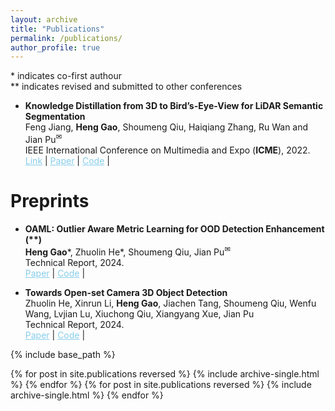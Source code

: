 ```yaml
---
layout: archive
title: "Publications"
permalink: /publications/
author_profile: true
---
```

<style>
        a.blue-text {
        color: #87CEEB;
    }
</style>

<a>*</a> indicates co-first authour  
<a>**</a> indicates revised and submitted to other conferences

<ul>
<li>
<p><b>Knowledge Distillation from 3D to Bird’s-Eye-View for LiDAR Semantic Segmentation</b>
<br />Feng Jiang, <strong>Heng Gao</strong>, Shoumeng Qiu, Haiqiang Zhang, Ru Wan and Jian Pu<sup><a title='Corresponding author'>✉</a></sup>
<br /> IEEE International Conference on Multimedia and Expo (<strong>ICME</strong>), 2022. <br /> 
<a href="https://ieeexplore.ieee.org/abstract/document/10220057" class="blue-text">Link</a> |
<a href="https://arxiv.org/pdf/2304.11393" class="blue-text">Paper</a> |
<a href="https://github.com/fengjiang5/Knowledge-Distillation-from-Cylinder3D-to-PolarNet" class="blue-text">Code</a> |

</p>
</li>
</ul>

# Preprints

<ul>
<li>
<p><b>OAML: Outlier Aware Metric Learning for OOD Detection Enhancement (**)
</b>
<br /><strong>Heng Gao</strong>*, Zhuolin He*, Shoumeng Qiu, Jian Pu<sup><a title='Corresponding author'>✉</a></sup>
<br /> Technical Report, 2024. <br /> 
<a href="https://arxiv.org/abs/2406.16525" class="blue-text">Paper</a> |
<a href="https://github.com/HengGao12/OAML" class="blue-text">Code</a> |  
</p>
</li>
</ul>

<ul>    
<li>
<p><b>Towards Open-set Camera 3D Object Detection
</b>
<br />Zhuolin He, Xinrun Li, <strong>Heng Gao</strong>, Jiachen Tang, Shoumeng Qiu, Wenfu Wang, Lvjian Lu, Xiuchong Qiu, Xiangyang Xue, Jian Pu
<br /> Technical Report, 2024. <br /> 
<a href="https://arxiv.org/pdf/2406.17297" class="blue-text">Paper</a> |
<a href="https://github.com/NickHezhuolin/OS-Det3D" class="blue-text">Code</a> |
</p>
</li>
</ul>

{% include base_path %}

{% for post in site.publications reversed %}
  {% include archive-single.html %}
{% endfor %}
{% for post in site.publications reversed %}
  {% include archive-single.html %}
{% endfor %}
